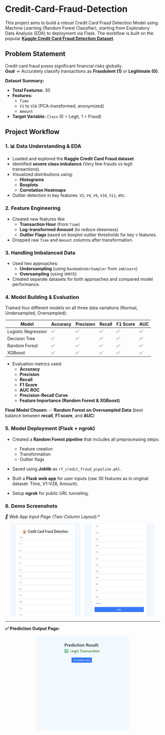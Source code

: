 # Credit-Card-Fraud-Detection
This project aims to build a robust Credit Card Fraud Detection Model using Machine Learning (Random Forest Classifier), starting from Exploratory Data Analysis (EDA) to deployment via Flask. The workflow is built on the popular **[Kaggle Credit Card Fraud Detection Dataset](https://www.kaggle.com/datasets/mlg-ulb/creditcardfraud)**.

## Problem Statement
Credit card fraud poses significant financial risks globally.  
**Goal** → Accurately classify transactions as **Fraudulent (1)** or **Legitimate (0)**.

**Dataset Summary:**
- **Total Features:** 30  
- **Features:**
  - `Time`
  - `V1` to `V28` (PCA-transformed, anonymized)
  - `Amount`
- **Target Variable:** `Class` (0 = Legit, 1 = Fraud)

## Project Workflow

### 1. 📊 Data Understanding & EDA
- Loaded and explored the **Kaggle Credit Card Fraud dataset**.
- Identified **severe class imbalance** (Very few frauds vs legit transactions).
- Visualized distributions using:
  - **Histograms**
  - **Boxplots**
  - **Correlation Heatmaps**
- Outlier detection in key features: `V3`, `V4`, `V9`, `V10`, `V11`, etc.

### 2. Feature Engineering
- Created new features like:
  - **Transaction Hour** (from `Time`)
  - **Log-transformed Amount** (to reduce skewness)
  - **Outlier Flags** based on boxplot outlier thresholds for key `V` features.
- Dropped raw `Time` and `Amount` columns after transformation.

### 3. Handling Imbalanced Data
- Used two approaches:
  - **Undersampling** (using `RandomUnderSampler` from `imblearn`)
  - **Oversampling** (using `SMOTE`)
- Created separate datasets for both approaches and compared model performance.

### 4. Model Building & Evaluation
Trained four different models on all three data variations (Normal, Undersampled, Oversampled):

| Model | Accuracy | Precision | Recall | F1 Score | AUC |
|------ |--------- |--------- |------ |-------- |--- |
| Logistic Regression | ✅ | ✅ | ✅ | ✅ | ✅ |
| Decision Tree | ✅ | ✅ | ✅ | ✅ | ✅ |
| Random Forest | ✅ | ✅ | ✅ | ✅ | ✅ |
| XGBoost | ✅ | ✅ | ✅ | ✅ | ✅ |

 - Evaluation metrics used:
    - **Accuracy**
    - **Precision**
    - **Recall**
    - **F1 Score**
    - **AUC ROC**
    - **Precision-Recall Curve**
    - **Feature Importance (Random Forest & XGBoost)**

**Final Model Chosen**: ✅ **Random Forest on Oversampled Data**
(best balance between **recall**, **F1 score**, and **AUC**)

### 5. Model Deployment (Flask + ngrok)
- Created a **Random Forest pipeline** that includes all preprocessing steps:
  - Feature creation
  - Transformation
  - Outlier flags
- Saved using **Joblib** as `rf_credit_fraud_pipeline.pkl`.

- Built a **Flask web app** for user inputs (raw 30 features as in original dataset: Time, V1-V28, Amount).

- Setup **ngrok** for public URL tunneling.

### 6. Demo Screenshots
*🔐 Web App Input Page (Two-Column Layout):**

<p align="center">
  <img src="Images/P-1.png" alt="Input Left" width="45%" height="300px" style="margin-right:10px;"/>
  <img src="Images/p-2.png" alt="Input Right" width="45%" height="300px"/>
</p>

---

**✅ Prediction Output Page:**

<p align="center">
  <img src="Images/r-1.png" alt="Prediction Output" width="60%"/>
</p>



